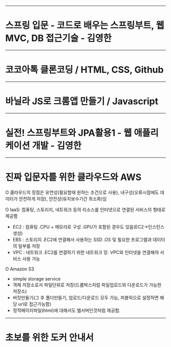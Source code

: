 
--------------------------------
# 스프링 입문 - 코드로 배우는 스프링부트, 웹MVC, DB 접근기술 - 김영한


--------------------------------
# 코코아톡 클론코딩 / HTML, CSS, Github


--------------------------------
# 바닐라 JS로 크롬앱 만들기 / Javascript


--------------------------------
# 실전! 스프링부트와 JPA활용1 - 웹 애플리케이션 개발 - 김영한


--------------------------------
# 진짜 입문자를 위한 클라우드와 AWS

O 클라우드의 장점은 유연성(필요할때 원하는 조건으로 사용), 내구성(오류시점에도 데이터가 안전하게 저장), 안전성(유지보수기간 최소화)임

O IaaS: 컴퓨팅, 스토리지, 네트워크 등의 리소스를 인터넷으로 연결된 서비스의 형태로 제공함
 - EC2 : 컴퓨팅 .CPU + 메모리로 구성 .GPU가 포함된 경우도 있음(EC2->인스턴스 생성)
 - EBS : 스토리지 .EC2에 연결해서 사용하는 SSD .OS 및 필요한 프로그램과 데이터의 일부를 저장
 - VPC : 네트워크 .EC2를 연결하기 위한 네트워크 망. VPC와 인터넷을 연결해야 서비스 사용 가능

O Amazon S3
 - simple storage service
 - 객체 저장소로서 파일단위로 저장(드롭박스처럼 파일업로드와 다운로드가 가능한 저장소)
 - 버킷만들기(그 후 폴더만들기, 업로드/다운로드 모두 가능, 퍼블릭으로 설정하면 해당 url로 접근가능함)
 - 정적페이지파일(html)에 대해서도 웹서버인것처럼 제공함. 

--------------------------------
# 초보를 위한 도커 안내서
